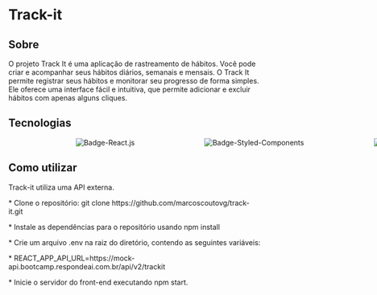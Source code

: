 # Track-it

## Sobre

O projeto Track It é uma aplicação de rastreamento de hábitos. Você pode criar e acompanhar seus hábitos diários, semanais e mensais. O Track It permite registrar seus hábitos e monitorar seu progresso de forma simples. Ele oferece uma interface fácil e intuitiva, que permite adicionar e excluir hábitos com apenas alguns cliques.

## Tecnologias

<div style="display: flex; gap: 5px; align-items: center; justify-content: space-evenly; width: 100vw">
    <img heigth="40" alt="Badge-React.js" src="https://img.shields.io/badge/React-20232A?style=for-the-badge&logo=react&logoColor=61DAFB" />
      <img heigth="40" alt="Badge-Styled-Components" src="https://img.shields.io/badge/styled--components-DB7093?style=for-the-badge&logo=styled-components&logoColor=white" />
    <img heigth="40" alt="Badge-Axios" src="https://img.shields.io/badge/axios-671ddf?&style=for-the-badge&logo=axios&logoColor=white" />
</div>

## Como utilizar

Track-it utiliza uma API externa.
<p>* Clone o repositório: git clone https://github.com/marcoscoutovg/track-it.git</p>
<p>* Instale as dependências para o repositório usando npm install</p>
<p>* Crie um arquivo .env na raiz do diretório, contendo as seguintes variáveis:</p>
<p>* REACT_APP_API_URL=https://mock-api.bootcamp.respondeai.com.br/api/v2/trackit</p>
<p>* Inicie o servidor do front-end executando npm start.</p>

